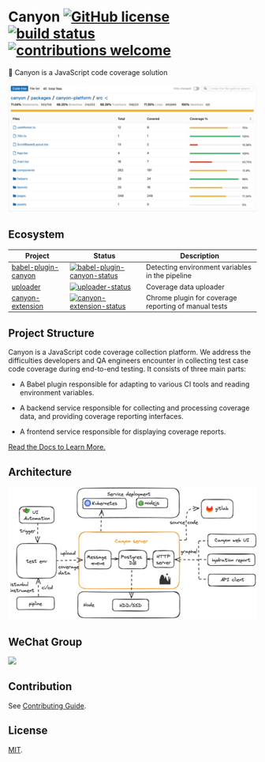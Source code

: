 # Canyon [![GitHub license](https://img.shields.io/badge/license-MIT-blue.svg)](https://github.com/canyon-project/canyon/blob/main/LICENSE) [![build status](https://github.com/canyon-project/canyon/actions/workflows/test.yml/badge.svg?branch=main)](https://github.com/canyon-project/canyon/actions/workflows/ci.yml) [![contributions welcome](https://img.shields.io/badge/contributions-welcome-brightgreen?logo=github)](CODE_OF_CONDUCT.md)

👋 Canyon is a JavaScript code coverage solution

![](./screenshots/coverage-report.jpg)

## Ecosystem

| Project               | Status                                                       | Description                                     |
| --------------------- | ------------------------------------------------------------ |-------------------------------------------------|
| [babel-plugin-canyon]          | [![babel-plugin-canyon-status]][babel-plugin-canyon-package]                   | Detecting environment variables in the pipeline |
| [uploader]                | [![uploader-status]][uploader-package]                               | Coverage data uploader          |
| [canyon-extension]             | [![canyon-extension-status]][canyon-extension-package]                         | Chrome plugin for coverage reporting of manual tests                           |

[babel-plugin-canyon]: https://github.com/canyon-project/babel-plugin-canyon
[uploader]: https://github.com/canyon-project/uploader
[canyon-extension]: https://github.com/canyon-project/canyon-extension
[babel-plugin-canyon-status]: https://img.shields.io/npm/v/babel-plugin-canyon.svg
[uploader-status]: https://img.shields.io/github/v/release/canyon-project/uploader?label=release
[canyon-extension-status]: https://img.shields.io/chrome-web-store/v/omnpafdjidgpdmlimbangcjjaaodbeof.svg
[babel-plugin-canyon-package]: https://npmjs.com/package/babel-plugin-canyon
[uploader-package]: https://github.com/canyon-project/uploader/releases
[canyon-extension-package]: https://chrome.google.com/webstore/detail/canyon/omnpafdjidgpdmlimbangcjjaaodbeof

## Project Structure

Canyon is a JavaScript code coverage collection platform. We address the difficulties developers and QA engineers encounter in collecting test case code coverage during end-to-end testing. It consists of three main parts:

- A Babel plugin responsible for adapting to various CI tools and reading environment variables.

- A backend service responsible for collecting and processing coverage data, and providing coverage reporting interfaces.

- A frontend service responsible for displaying coverage reports.


[Read the Docs to Learn More.](https://docs.canyonjs.org)

## Architecture

![](./screenshots/architecture.png)

## WeChat Group

<img src="./screenshots/wechat7.png" style="width: 200px"/>


## Contribution

See [Contributing Guide](CONTRIBUTING.md).

## License

[MIT](LICENSE).
